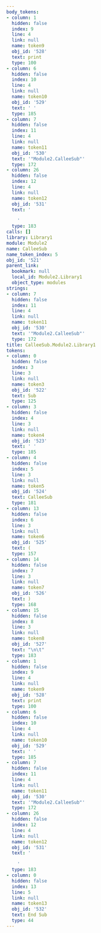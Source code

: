 ```yaml
---
body_tokens:
- column: 1
  hidden: false
  index: 9
  line: 4
  link: null
  name: token9
  obj_id: '528'
  text: print
  type: 100
- column: 6
  hidden: false
  index: 10
  line: 4
  link: null
  name: token10
  obj_id: '529'
  text: ' '
  type: 185
- column: 7
  hidden: false
  index: 11
  line: 4
  link: null
  name: token11
  obj_id: '530'
  text: '"Module2.CalleeSub"'
  type: 172
- column: 26
  hidden: false
  index: 12
  line: 4
  link: null
  name: token12
  obj_id: '531'
  text: '

    '
  type: 183
calls: []
library: Library1
module: Module2
name: CalleeSub
name_token_index: 5
obj_id: '521'
parent_link:
  bookmark: null
  local_id: Module2.Library1
  object_type: modules
strings:
- column: 7
  hidden: false
  index: 11
  line: 4
  link: null
  name: token11
  obj_id: '530'
  text: '"Module2.CalleeSub"'
  type: 172
title: CalleeSub.Module2.Library1
tokens:
- column: 0
  hidden: false
  index: 3
  line: 3
  link: null
  name: token3
  obj_id: '522'
  text: Sub
  type: 125
- column: 3
  hidden: false
  index: 4
  line: 3
  link: null
  name: token4
  obj_id: '523'
  text: ' '
  type: 185
- column: 4
  hidden: false
  index: 5
  line: 3
  link: null
  name: token5
  obj_id: '524'
  text: CalleeSub
  type: 181
- column: 13
  hidden: false
  index: 6
  line: 3
  link: null
  name: token6
  obj_id: '525'
  text: (
  type: 157
- column: 14
  hidden: false
  index: 7
  line: 3
  link: null
  name: token7
  obj_id: '526'
  text: )
  type: 168
- column: 15
  hidden: false
  index: 8
  line: 3
  link: null
  name: token8
  obj_id: '527'
  text: "\n\t"
  type: 183
- column: 1
  hidden: false
  index: 9
  line: 4
  link: null
  name: token9
  obj_id: '528'
  text: print
  type: 100
- column: 6
  hidden: false
  index: 10
  line: 4
  link: null
  name: token10
  obj_id: '529'
  text: ' '
  type: 185
- column: 7
  hidden: false
  index: 11
  line: 4
  link: null
  name: token11
  obj_id: '530'
  text: '"Module2.CalleeSub"'
  type: 172
- column: 26
  hidden: false
  index: 12
  line: 4
  link: null
  name: token12
  obj_id: '531'
  text: '

    '
  type: 183
- column: 0
  hidden: false
  index: 13
  line: 5
  link: null
  name: token13
  obj_id: '532'
  text: End Sub
  type: 44
---
```

